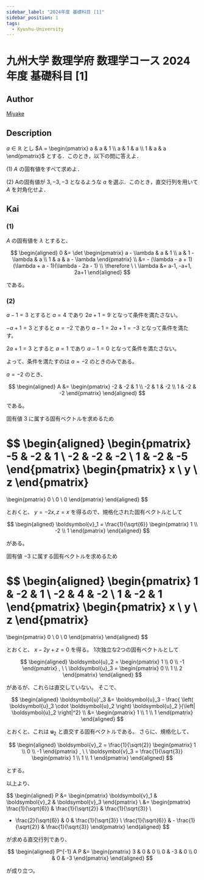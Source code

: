 ```yaml
---
sidebar_label: "2024年度 基礎科目 [1]"
sidebar_position: 1
tags:
  - Kyushu-University
---
```

# 九州大学 数理学府 数理学コース 2024年度 基礎科目 \[1\]

## **Author**
[Miyake](https://miyake.github.io/exams/index.html)

## **Description**
$a \in \mathbb{R}$ とし $A = \begin{pmatrix} a & a & 1 \\ a & 1 & a \\ 1 & a & a  \end{pmatrix}$ とする．このとき，以下の問に答えよ．

(1) $A$ の固有値をすべて求めよ．

(2) Aの固有値が $3, −3, −3$ となるような $a$ を選ぶ．このとき，直交行列を用いて $A$ を対角化せよ．

## **Kai**
### (1)
$A$ の固有値を $\lambda$ とすると、

$$
\begin{aligned}
0
&= \det \begin{pmatrix}
a - \lambda & a & 1 \\ a & 1 - \lambda & a \\ 1 & a & a - \lambda
\end{pmatrix}
\\
&= - (\lambda - a + 1)(\lambda + a - 1)(\lambda - 2a - 1)
\\
\therefore \ \ 
\lambda &= a-1, -a+1, 2a+1
\end{aligned}
$$

である。

### (2)
$a-1=3$ とすると $a=4$ であり $2a+1=9$ となって条件を満たさない。

$-a+1=3$ とすると $a=-2$ であり $a-1=2a+1=-3$ となって条件を満たす。

$2a+1=3$ とすると $a=1$ であり $a-1=0$ となって条件を満たさない。

よって、条件を満たすのは $a=-2$ のときのみである。

$a=-2$ のとき、

$$
\begin{aligned}
A
&= \begin{pmatrix} -2 & -2 & 1 \\ -2 & 1 & -2 \\ 1 & -2 & -2 \end{pmatrix}
\end{aligned}
$$

である。

固有値 $3$ に属する固有ベクトルを求めるため

$$
\begin{aligned}
\begin{pmatrix} -5 & -2 & 1 \\ -2 & -2 & -2 \\ 1 & -2 & -5 \end{pmatrix}
\begin{pmatrix} x \\ y \\ z \end{pmatrix}
=
\begin{pmatrix} 0 \\ 0 \\ 0 \end{pmatrix}
\end{aligned}
$$

とおくと、 $y=-2x, z=x$ を得るので、規格化された固有ベクトルとして

$$
\begin{aligned}
\boldsymbol{v}_1 = \frac{1}{\sqrt{6}}
\begin{pmatrix} 1 \\ -2 \\ 1 \end{pmatrix}
\end{aligned}
$$

がある。

固有値 $-3$ に属する固有ベクトルを求めるため

$$
\begin{aligned}
\begin{pmatrix} 1 & -2 & 1 \\ -2 & 4 & -2 \\ 1 & -2 & 1 \end{pmatrix}
\begin{pmatrix} x \\ y \\ z \end{pmatrix}
=
\begin{pmatrix} 0 \\ 0 \\ 0 \end{pmatrix}
\end{aligned}
$$

とおくと、 $x-2y+z=0$ を得る。
1次独立な2つの固有ベクトルとして

$$
\begin{aligned}
\boldsymbol{u}_2 = \begin{pmatrix} 1 \\ 0 \\ -1 \end{pmatrix}
, \ \ 
\boldsymbol{u}_3 = \begin{pmatrix} 0 \\ 1 \\ 2 \end{pmatrix}
\end{aligned}
$$

があるが、これらは直交していない。
そこで、

$$
\begin{aligned}
\boldsymbol{u}'_3
&= \boldsymbol{u}_3 - \frac{
\left( \boldsymbol{u}_3 \cdot \boldsymbol{u}_2 \right) \boldsymbol{u}_2
}{\left| \boldsymbol{u}_2 \right|^2}
\\
&= \begin{pmatrix} 1 \\ 1 \\ 1 \end{pmatrix}
\end{aligned}
$$

とおくと、これは $\boldsymbol{u}_2$ と直交する固有ベクトルである。
さらに、規格化して、

$$
\begin{aligned}
\boldsymbol{v}_2
= \frac{1}{\sqrt{2}} \begin{pmatrix} 1 \\ 0 \\ -1 \end{pmatrix}
, \ \ 
\boldsymbol{v}_3 
= \frac{1}{\sqrt{3}} \begin{pmatrix} 1 \\ 1 \\ 1 \end{pmatrix}
\end{aligned}
$$

とする。

以上より、

$$
\begin{aligned}
P
&= \begin{pmatrix}
\boldsymbol{v}_1 & \boldsymbol{v}_2 & \boldsymbol{v}_3
\end{pmatrix}
\\
&= \begin{pmatrix}
\frac{1}{\sqrt{6}} & \frac{1}{\sqrt{2}} & \frac{1}{\sqrt{3}} \\
- \frac{2}{\sqrt{6}} & 0 & \frac{1}{\sqrt{3}} \\
\frac{1}{\sqrt{6}} & - \frac{1}{\sqrt{2}} & \frac{1}{\sqrt{3}}
\end{pmatrix}
\end{aligned}
$$

が求める直交行列であり、

$$
\begin{aligned}
P^{-1} A P
&= \begin{pmatrix} 3 & 0 & 0 \\ 0 & -3 & 0 \\ 0 & 0 & -3 \end{pmatrix}
\end{aligned}
$$

が成り立つ。
